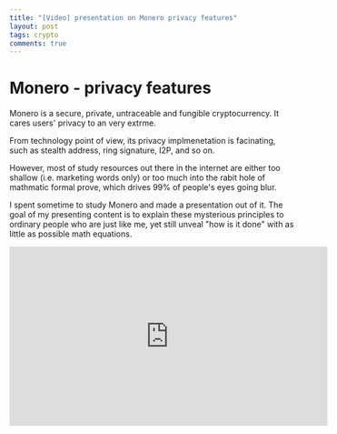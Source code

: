 ```yaml
---
title: "[Video] presentation on Monero privacy features"
layout: post
tags: crypto
comments: true
---
```


# Monero - privacy features

Monero is a secure, private, untraceable and fungible cryptocurrency. It cares users' privacy to an very extrme.

From technology point of view, its privacy implmenetation is facinating, such as stealth address, ring signature, I2P, and so on.

However, most of study resources out there in the internet are either too shallow (i.e. marketing words only) or too much into the rabit hole of mathmatic formal prove, which drives 99% of people's eyes going blur.

I spent sometime to study Monero and made a presentation out of it. The goal of my presenting content is to explain these mysterious principles to ordinary people who are just like me, yet still unveal "how is it done" with as little as possible math equations.


<iframe width="560" height="315" src="https://www.youtube.com/embed/EjP_SP7PsvI" frameborder="0" allow="accelerometer; autoplay; encrypted-media; gyroscope; picture-in-picture" allowfullscreen></iframe>